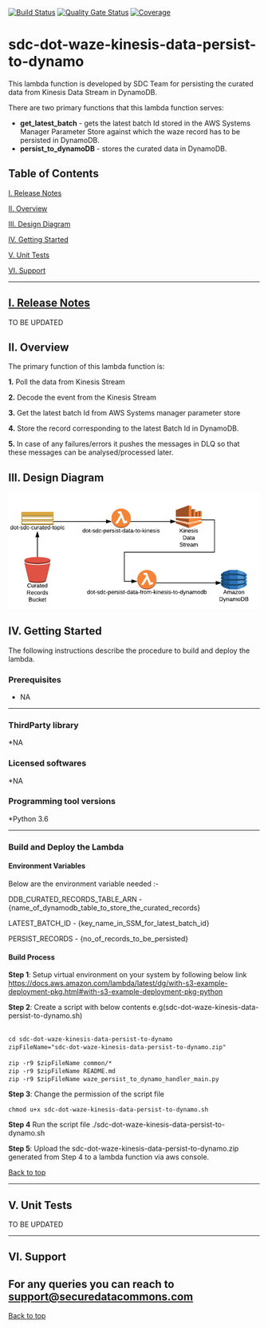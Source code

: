 [![Build Status](https://travis-ci.com/usdot-jpo-sdc/sdc-dot-waze-kinesis-data-persist-to-dynamo.svg?branch=master)](https://travis-ci.com/usdot-jpo-sdc/sdc-dot-waze-kinesis-data-persist-to-dynamo)
[![Quality Gate Status](https://sonarcloud.io/api/project_badges/measure?project=usdot-jpo-sdc_sdc-dot-waze-kinesis-data-persist-to-dynamo&metric=alert_status)](https://sonarcloud.io/dashboard?id=usdot-jpo-sdc_sdc-dot-waze-kinesis-data-persist-to-dynamo)
[![Coverage](https://sonarcloud.io/api/project_badges/measure?project=usdot-jpo-sdc_sdc-dot-waze-kinesis-data-persist-to-dynamo&metric=coverage)](https://sonarcloud.io/dashboard?id=usdot-jpo-sdc_sdc-dot-waze-kinesis-data-persist-to-dynamo)
# sdc-dot-waze-kinesis-data-persist-to-dynamo
This lambda function is developed by SDC Team for persisting the curated data from Kinesis Data Stream in DynamoDB.

There are two primary functions that this lambda function serves:
* **get_latest_batch** - gets the latest batch Id stored in the AWS Systems Manager Parameter Store against which the waze record has to be persisted in DynamoDB.
* **persist_to_dynamoDB** - stores the curated data in DynamoDB.

<a name="toc"/>

## Table of Contents

[I. Release Notes](#release-notes)

[II. Overview](#overview)

[III. Design Diagram](#design-diagram)

[IV. Getting Started](#getting-started)

[V. Unit Tests](#unit-tests)

[VI. Support](#support)

---

<a name="release-notes"/>


## [I. Release Notes](ReleaseNotes.md)
TO BE UPDATED

<a name="overview"/>

## II. Overview
The primary function of this lambda function is:

**1.** Poll the data from Kinesis Stream

**2.** Decode the event from the Kinesis Stream

**3.** Get the latest batch Id from AWS Systems manager parameter store

**4.** Store the record corresponding to the latest Batch Id in DynamoDB.

**5.** In case of any failures/errors it pushes the messages in DLQ so that these messages can be analysed/processed later.

<a name="design-diagram"/>

## III. Design Diagram

![sdc-dot-kinesis-data-persist-to-dynamo](images/persist-data-to-dynamodb.png)

<a name="getting-started"/>

## IV. Getting Started

The following instructions describe the procedure to build and deploy the lambda.

### Prerequisites
* NA 

---
### ThirdParty library

*NA

### Licensed softwares

*NA

### Programming tool versions

*Python 3.6


---
### Build and Deploy the Lambda

#### Environment Variables
Below are the environment variable needed :- 

DDB_CURATED_RECORDS_TABLE_ARN - {name_of_dynamodb_table_to_store_the_curated_records}

LATEST_BATCH_ID  - {key_name_in_SSM_for_latest_batch_id}

PERSIST_RECORDS  - {no_of_records_to_be_persisted}

#### Build Process

**Step 1**: Setup virtual environment on your system by following below link
https://docs.aws.amazon.com/lambda/latest/dg/with-s3-example-deployment-pkg.html#with-s3-example-deployment-pkg-python

**Step 2**: Create a script with below contents e.g(sdc-dot-waze-kinesis-data-persist-to-dynamo.sh)
```#!/bin/sh

cd sdc-dot-waze-kinesis-data-persist-to-dynamo
zipFileName="sdc-dot-waze-kinesis-data-persist-to-dynamo.zip"

zip -r9 $zipFileName common/*
zip -r9 $zipFileName README.md
zip -r9 $zipFileName waze_persist_to_dynamo_handler_main.py
```

**Step 3**: Change the permission of the script file

```
chmod u+x sdc-dot-waze-kinesis-data-persist-to-dynamo.sh
```

**Step 4** Run the script file
./sdc-dot-waze-kinesis-data-persist-to-dynamo.sh

**Step 5**: Upload the sdc-dot-waze-kinesis-data-persist-to-dynamo.zip generated from Step 4 to a lambda function via aws console.

[Back to top](#toc)

---
<a name="unit-tests"/>

## V. Unit Tests

TO BE UPDATED

---
<a name="support"/>

## VI. Support

For any queries you can reach to support@securedatacommons.com
---
[Back to top](#toc)
